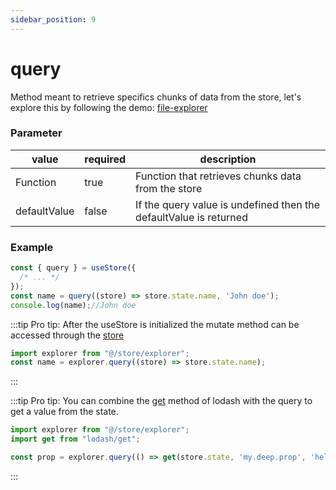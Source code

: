 ```yaml
---
sidebar_position: 9
---
```


# query

Method meant to retrieve specifics chunks of data from the store, let's explore this by following the demo: [file-explorer](/docs/api/advance/Example#queries)

### Parameter

| value         | required | description                                                       |
| ------------- | -------- | ----------------------------------------------------------------- |
| Function      | true     | Function that retrieves chunks data from the store                |
| defaultValue  | false    | If the query value is undefined then the defaultValue is returned |

### Example

```javascript
const { query } = useStore({
  /* ... */
});
const name = query((store) => store.state.name, 'John doe'); 
console.log(name);//John doe 
```

:::tip
Pro tip: After the useStore is initialized the mutate method can be accessed through the [store](/docs/api/advance/useStore#store)


```javascript
import explorer from "@/store/explorer";
const name = explorer.query((store) => store.state.name);
```
:::

:::tip
Pro tip: You can combine the [get](https://lodash.com/docs/4.17.15#get) method of lodash with the query to get a value from the state.

```javascript
import explorer from "@/store/explorer";
import get from "lodash/get";

const prop = explorer.query(() => get(store.state, 'my.deep.prop', 'hello'));
```
:::
